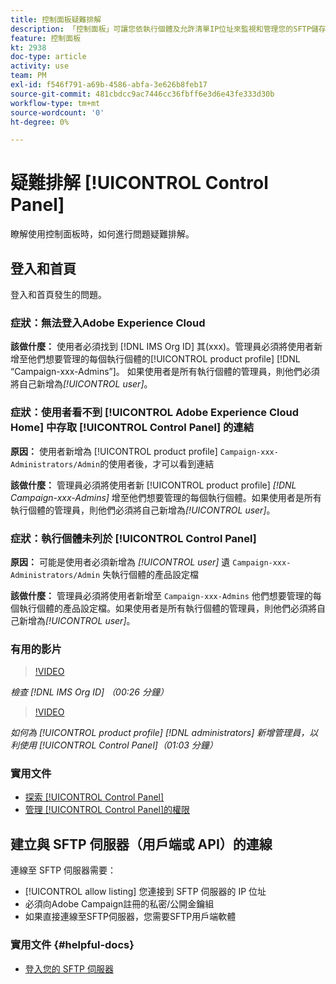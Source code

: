 ```yaml
---
title: 控制面板疑難排解
description: 「控制面板」可讓您依執行個體及允許清單IP位址來監視和管理您的SFTP儲存。
feature: 控制面板
kt: 2938
doc-type: article
activity: use
team: PM
exl-id: f546f791-a69b-4586-abfa-3e626b8feb17
source-git-commit: 481cbdcc9ac7446cc36fbff6e3d6e43fe333d30b
workflow-type: tm+mt
source-wordcount: '0'
ht-degree: 0%

---
```


# 疑難排解 [!UICONTROL Control Panel]

瞭解使用控制面板時，如何進行問題疑難排解。

## 登入和首頁

登入和首頁發生的問題。

### 症狀：無法登入Adobe Experience Cloud

**該做什麼：**
使用者必須找到 [!DNL IMS Org ID] 其(xxx)。管理員必須將使用者新增至他們想要管理的每個執行個體的[!UICONTROL product profile] [!DNL “Campaign-xxx-Admins”]。 如果使用者是所有執行個體的管理員，則他們必須將自己新增為&#x200B;*[!UICONTROL user]*。

### 症狀：使用者看不到 [!UICONTROL Adobe Experience Cloud Home] 中存取 [!UICONTROL Control Panel] 的連結

**原因：**
使用者新增為 [!UICONTROL product profile] `Campaign-xxx-Administrators/Admin`的使用者後，才可以看到連結

**該做什麼：**
管理員必須將使用者新 [!UICONTROL product profile] *[!DNL Campaign-xxx-Admins]* 增至他們想要管理的每個執行個體。如果使用者是所有執行個體的管理員，則他們必須將自己新增為&#x200B;*[!UICONTROL user]*。

### 症狀：執行個體未列於 [!UICONTROL Control Panel]

**原因：**
可能是使用者必須新增為 *[!UICONTROL user]* 遺 `Campaign-xxx-Administrators/Admin` 失執行個體的產品設定檔

**該做什麼：**
管理員必須將使用者新增至 `Campaign-xxx-Admins` 他們想要管理的每個執行個體的產品設定檔。如果使用者是所有執行個體的管理員，則他們必須將自己新增為&#x200B;*[!UICONTROL user]*。

### 有用的影片

>[!VIDEO](https://video.tv.adobe.com/v/27183?quality=12)

*檢查 [!DNL IMS Org ID] （00:26 分鐘）*

>[!VIDEO](https://video.tv.adobe.com/v/27147?quality=12)

*如何為 [!UICONTROL product profile] [!DNL administrators] 新增管理員，以利使用 [!UICONTROL Control Panel]（01:03 分鐘）*

### 實用文件

* [探索 [!UICONTROL Control Panel]](https://experienceleague.adobe.com/docs/control-panel/using/control-panel-home.html?lang=zh-Hant)
* [管理 [!UICONTROL Control Panel]的權限](https://experienceleague.adobe.com/docs/control-panel/using/control-panel-home.html?lang=en)

## 建立與 SFTP 伺服器（用戶端或 API）的連線

連線至 SFTP 伺服器需要：

* [!UICONTROL allow listing] 您連接到 SFTP 伺服器的 IP 位址
* 必須向Adobe Campaign註冊的私密/公開金鑰組
* 如果直接連線至SFTP伺服器，您需要SFTP用戶端軟體

### 實用文件 {#helpful-docs}

* [登入您的 SFTP 伺服器](https://experienceleague.adobe.com/docs/control-panel/using/control-panel-home.html?lang=en)
